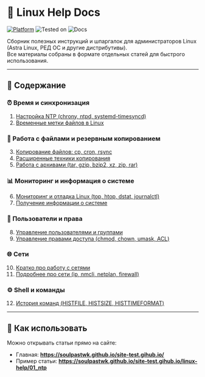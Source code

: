 # 📘 Linux Help Docs

[![Platform](https://img.shields.io/badge/platform-Linux-lightgrey?style=flat-square&logo=linux)](https://kernel.org)
![Tested on](https://img.shields.io/badge/tested%20on-Red%20OS%207.3%20%7C%208.0%20%7C%20Astra%20SE%201.7.5%20%7C%201.8-orange?style=flat-square)
![Docs](https://img.shields.io/badge/docs-markdown-blueviolet?style=flat-square&logo=markdown)

Сборник полезных инструкций и шпаргалок для администраторов Linux  
(Astra Linux, РЕД ОС и другие дистрибутивы).  
Все материалы собраны в формате отдельных статей для быстрого использования.

---

## 📑 Содержание

### ⏰ Время и синхронизация
1. [Настройка NTP (chrony, ntpd, systemd-timesyncd)](01_ntp.md)
2. [Временные метки файлов в Linux](07_file_timestamps.md)

### 📂 Работа с файлами и резервным копированием
3. [Копирование файлов: cp, cron, rsync](02_cp_cron_rsync.md)
4. [Расширенные техники копирования](03_copy_advanced.md)
5. [Работа с архивами (tar, gzip, bzip2, xz, zip, rar)](04_archives.md)

### 📊 Мониторинг и информация о системе
6. [Мониторинг и отладка Linux (top, htop, dstat, journalctl)](05_monitoring.md)
7. [Получение информации о системе](06_sysinfo.md)

### 👤 Пользователи и права
8. [Управление пользователями и группами](08_users.md)
9. [Управление правами доступа (chmod, chown, umask, ACL)](12_permissions.md)

### 🌐 Сети
10. [Кратко про работу с сетями](10_network_basics.md)
11. [Подробнее про сети (ip, nmcli, netplan, firewall)](11_network_details.md)

### ⚙️ Shell и команды
12. [История команд (HISTFILE, HISTSIZE, HISTTIMEFORMAT)](09_shell_history.md)

---

## 📌 Как использовать

Можно открывать статьи прямо на сайте:

- Главная: **https://soulpastwk.github.io/site-test.gihub.io/**
- Пример статьи: **https://soulpastwk.github.io/site-test.gihub.io/linux-help/01_ntp**

